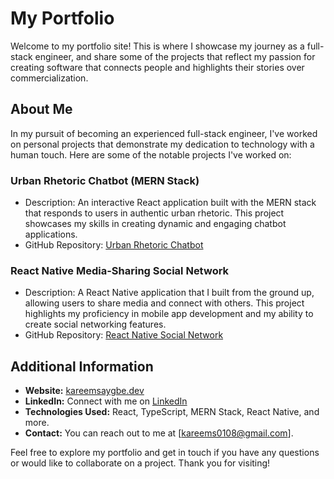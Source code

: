 # My Portfolio

Welcome to my portfolio site! This is where I showcase my journey as a full-stack engineer, and share some of the projects that reflect my passion for creating software that connects people and highlights their stories over commercialization.

## About Me

In my pursuit of becoming an experienced full-stack engineer, I've worked on personal projects that demonstrate my dedication to technology with a human touch. Here are some of the notable projects I've worked on:

### Urban Rhetoric Chatbot (MERN Stack)

- Description: An interactive React application built with the MERN stack that responds to users in authentic urban rhetoric. This project showcases my skills in creating dynamic and engaging chatbot applications.
- GitHub Repository: [Urban Rhetoric Chatbot](https://github.com/vintvgx/Urban.ai)

### React Native Media-Sharing Social Network

- Description: A React Native application that I built from the ground up, allowing users to share media and connect with others. This project highlights my proficiency in mobile app development and my ability to create social networking features.
- GitHub Repository: [React Native Social Network](https://github.com/vintvgx/COLLECTIONS)

## Additional Information

- **Website:** [kareemsaygbe.dev](https://kareemsaygbe.dev)
- **LinkedIn:** Connect with me on [LinkedIn](https://www.linkedin.com/in/kareem-saygbe-63b82a1b4)
- **Technologies Used:** React, TypeScript, MERN Stack, React Native, and more.
- **Contact:** You can reach out to me at [kareems0108@gmail.com].

Feel free to explore my portfolio and get in touch if you have any questions or would like to collaborate on a project. Thank you for visiting!
